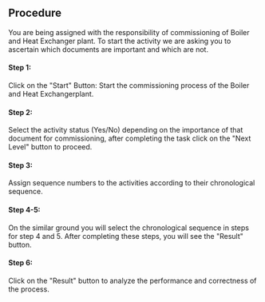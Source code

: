 ## Procedure

You are being assigned with the responsibility of commissioning of Boiler and Heat Exchanger plant. To start the activity we are asking you to ascertain which documents are important and which are not.

#### Step 1:
Click on the "Start" Button: Start the commissioning process of the Boiler and Heat Exchangerplant. 

#### Step 2:
 Select the activity status (Yes/No) depending on the importance of that document for commissioning, after completing the task  click on the "Next Level" button to proceed.
 
#### Step 3:
 Assign sequence numbers to the activities according to their chronological sequence.
 
#### Step 4-5:
 On the similar ground you will select the chronological sequence in steps for step 4 and 5. After completing these steps, you will see the "Result" button.
 
#### Step 6:
 Click on the "Result" button to analyze the performance and correctness of the process.
